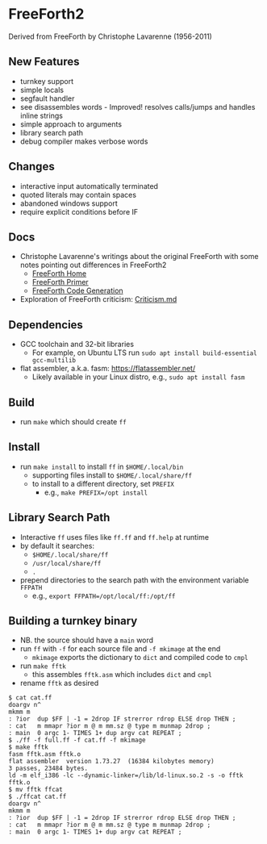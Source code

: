 # FreeForth2
Derived from FreeForth by Christophe Lavarenne (1956-2011)

## New Features
* turnkey support
* simple locals
* segfault handler
* see disassembles words - Improved! resolves calls/jumps and handles inline strings
* simple approach to arguments
* library search path
* debug compiler makes verbose words

## Changes
* interactive input automatically terminated
* quoted literals may contain spaces
* abandoned windows support
* require explicit conditions before IF

## Docs
* Christophe Lavarenne's writings about the original FreeForth with some notes
  pointing out differences in FreeForth2
  * [FreeForth Home](/docs/FreeForth.md)
  * [FreeForth Primer](/docs/FreeForth_Primer.md)
  * [FreeForth Code Generation](/docs/FreeForth_Code_Generation.md)
* Exploration of FreeForth criticism: [Criticism.md](/docs/Criticism.md)

## Dependencies
* GCC toolchain and 32-bit libraries
  * For example, on Ubuntu LTS run `sudo apt install build-essential gcc-multilib`
* flat assembler, a.k.a. fasm: https://flatassembler.net/
  * Likely available in your Linux distro, e.g., `sudo apt install fasm`

## Build
* run `make` which should create `ff`

## Install
* run `make install` to install `ff` in `$HOME/.local/bin`
  * supporting files install to `$HOME/.local/share/ff`
  * to install to a different directory, set `PREFIX`
    * e.g., `make PREFIX=/opt install`

## Library Search Path
* Interactive `ff` uses files like `ff.ff` and `ff.help` at runtime
* by default it searches:
  * `$HOME/.local/share/ff`
  * `/usr/local/share/ff`
  * `.`
* prepend directories to the search path with the environment variable `FFPATH`
  * e.g., `export FFPATH=/opt/local/ff:/opt/ff`

## Building a turnkey binary
* NB. the source should have a `main` word
* run `ff` with `-f` for each source file and `-f mkimage` at the end
  * `mkimage` exports the dictionary to `dict` and compiled code to `cmpl`
* run `make fftk`
  * this assembles `fftk.asm` which includes `dict` and `cmpl`
* rename `fftk` as desired

```
$ cat cat.ff
doargv n^
mkmm m
: ?ior  dup $FF | -1 = 2drop IF strerror rdrop ELSE drop THEN ;
: cat   m mmapr ?ior m @ m mm.sz @ type m munmap 2drop ;
: main  0 argc 1- TIMES 1+ dup argv cat REPEAT ;
$ ./ff -f full.ff -f cat.ff -f mkimage
$ make fftk
fasm fftk.asm fftk.o
flat assembler  version 1.73.27  (16384 kilobytes memory)
3 passes, 23484 bytes.
ld -m elf_i386 -lc --dynamic-linker=/lib/ld-linux.so.2 -s -o fftk fftk.o
$ mv fftk ffcat
$ ./ffcat cat.ff
doargv n^
mkmm m
: ?ior  dup $FF | -1 = 2drop IF strerror rdrop ELSE drop THEN ;
: cat   m mmapr ?ior m @ m mm.sz @ type m munmap 2drop ;
: main  0 argc 1- TIMES 1+ dup argv cat REPEAT ;
```
